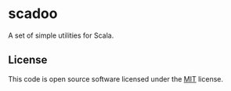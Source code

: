 # scadoo #

A set of simple utilities for Scala.

## License ##

This code is open source software licensed under the
[MIT](https://opensource.org/licenses/MIT) license.
